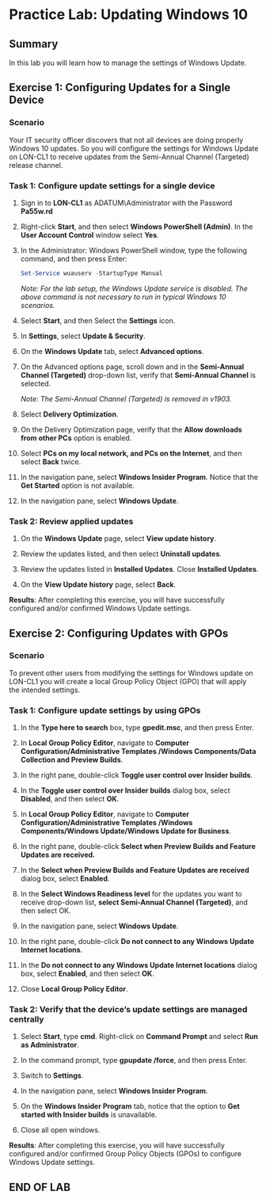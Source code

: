 # Practice Lab: Updating Windows 10

## Summary

In this lab you will learn how to manage the settings of Windows Update.

## Exercise 1: Configuring Updates for a Single Device

### Scenario

Your IT security officer discovers that not all devices are doing properly Windows 10 updates. So you will configure the settings for Windows Update on LON-CL1 to receive updates from the Semi-Annual Channel (Targeted) release channel.

### Task 1: Configure update settings for a single device

1. Sign in to **LON-CL1** as ADATUM\\Administrator with the Password **Pa55w.rd**

1. Right-click **Start**, and then select **Windows PowerShell (Admin)**. In the    **User Account Control** window select **Yes**.

1. In the Administrator: Windows PowerShell window, type the following command,
    and then press Enter:

   ```powershell
   Set-Service wuauserv -StartupType Manual
   ```

   _Note: For the lab setup, the Windows Update service is disabled. The above command is not necessary to run in typical Windows 10 scenarios._

1. Select **Start**, and then Select the **Settings** icon.

1. In **Settings**, select **Update & Security**.

1. On the **Windows Update** tab, select **Advanced options**.

1. On the Advanced options page, scroll down and in the **Semi-Annual Channel (Targeted)** drop-down list, verify that **Semi-Annual Channel** is selected.

    _Note: The Semi-Annual Channel (Targeted) is removed in v1903._

1. Select **Delivery Optimization**.

1. On the Delivery Optimization page, verify that the **Allow downloads from other
    PCs** option is enabled.

1. Select **PCs on my local network, and PCs on the Internet**, and then select
    **Back** twice.

1. In the navigation pane, select **Windows Insider Program**. Notice that the
    **Get Started** option is not available.

1. In the navigation pane, select **Windows Update**.

### Task 2: Review applied updates

1. On the **Windows Update** page, select **View update history**.

1. Review the updates listed, and then select **Uninstall updates**.

1. Review the updates listed in **Installed Updates**. Close **Installed
    Updates**.

1. On the **View Update history** page, select **Back**.

**Results**: After completing this exercise, you will have successfully configured and/or confirmed Windows Update settings.

## Exercise 2: Configuring Updates with GPOs

### Scenario

To prevent other users from modifying the settings for Windows update on LON-CL1 you will create a local Group Policy Object (GPO) that will apply the intended settings.

### Task 1: Configure update settings by using GPOs

1. In the **Type here to search** box, type **gpedit.msc**, and then press Enter.

1. In **Local Group Policy Editor**, navigate to **Computer
    Configuration/Administrative Templates /Windows Components/Data Collection
    and Preview Builds**.

1. In the right pane, double-click **Toggle user control over Insider builds**.

1. In the **Toggle user control over Insider builds** dialog box, select
    **Disabled**, and then select **OK**.

1. In **Local Group Policy Editor**, navigate to **Computer
    Configuration/Administrative Templates /Windows Components/Windows
    Update/Windows Update for Business**.

1. In the right pane, double-click **Select when Preview Builds and Feature
    Updates are received.**

1. In the **Select when Preview Builds and Feature Updates are received** dialog
    box, select **Enabled**.

1. In the **Select Windows Readiness level** for the updates you want to
    receive drop-down list, **select Semi-Annual Channel (Targeted)**, and then
    select OK.

1. In the navigation pane, select **Windows Update**.

1. In the right pane, double-click **Do not connect to any Windows Update
    Internet locations**.

1. In the **Do not connect to any Windows Update Internet locations** dialog
    box, select **Enabled**, and then select **OK**.

1. Close **Local Group Policy Editor**.

### Task 2: Verify that the device’s update settings are managed centrally  

1. Select **Start**, type **cmd**. Right-click on **Command Prompt** and select
    **Run as Administrator**.

1. In the command prompt, type **gpupdate /force**, and then press Enter.

1. Switch to **Settings**.

1. In the navigation pane, select **Windows Insider Program**.

1. On the **Windows Insider Program** tab, notice that the option to **Get
   started with Insider builds** is unavailable.

1. Close all open windows.

**Results**: After completing this exercise, you will have successfully configured and/or confirmed Group Policy Objects (GPOs) to configure Windows Update settings.

## END OF LAB
